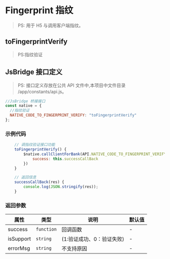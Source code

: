 # Fingerprint 指纹

> PS: 用于 H5 与调用客户端指纹。

## toFingerprintVerify

> PS:指纹验证

## JsBridge 接口定义

> PS: 接口定义存放在公共 API 文件中,本项目中文件目录 /app/constants/api.js。

```js
//JsBridge 桥接接口
const native = {
  //指纹验证
  NATIVE_CODE_TO_FINGERPRINT_VERIFY: "toFingerprintVerify"
};
```

### 示例代码

```js
    // 调指纹验证接口功能
    toFingerprintVerify() {
        $native.callClientForBank(API.NATIVE_CODE_TO_FINGERPRINT_VERIFY, {
            success: this.successCallBack
        })
    }

    // 返回信息
    successCallBack(res) {
        console.log(JSON.stringify(res));
    }
```

### 返回参数

| 属性      | 类型       | 说明                      | 默认值 |
| --------- | ---------- | ------------------------- | ------ |
| success   | `function` | 回调函数                  | -      |
| isSupport | `string`   | (1:验证成功、0：验证失败) | -      |
| errorMsg  | `string`   | 不支持原因                | -      |
